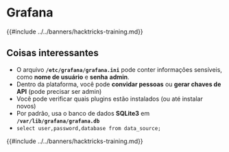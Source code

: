 # Grafana

{{#include ../../banners/hacktricks-training.md}}

## Coisas interessantes

- O arquivo **`/etc/grafana/grafana.ini`** pode conter informações sensíveis, como **nome de usuário** e **senha** **admin**.
- Dentro da plataforma, você pode **convidar pessoas** ou **gerar chaves de API** (pode precisar ser admin)
- Você pode verificar quais plugins estão instalados (ou até instalar novos)
- Por padrão, usa o banco de dados **SQLite3** em **`/var/lib/grafana/grafana.db`**
- `select user,password,database from data_source;`

{{#include ../../banners/hacktricks-training.md}}
